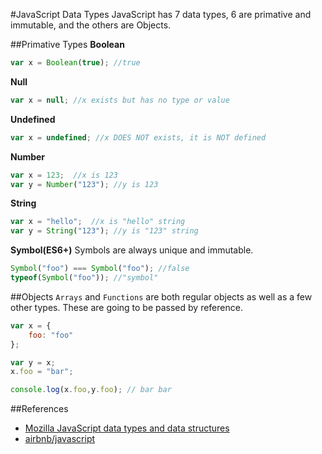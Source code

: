 #JavaScript Data Types
JavaScript has 7 data types, 6 are primative and immutable, and the others are Objects.

##Primative Types
**Boolean**
```js
var x = Boolean(true); //true
```
**Null**
```js
var x = null; //x exists but has no type or value
```
**Undefined**
```js
var x = undefined; //x DOES NOT exists, it is NOT defined 
```
**Number**
```js
var x = 123;  //x is 123
var y = Number("123"); //y is 123
```
**String**
```js
var x = "hello";  //x is "hello" string
var y = String("123"); //y is "123" string
```
**Symbol(ES6+)**
Symbols are always unique and immutable.
```js
Symbol("foo") === Symbol("foo"); //false
typeof(Symbol("foo")); //"symbol"
```
##Objects
`Arrays` and `Functions` are both regular objects as well as a few other types. These are going to be passed by reference.
```js
var x = {
	foo: "foo"
};

var y = x;
x.foo = "bar";

console.log(x.foo,y.foo); // bar bar
```

##References
- [Mozilla JavaScript data types and data structures](https://developer.mozilla.org/en-US/docs/Web/JavaScript/Data_structures)
- [airbnb/javascript](https://github.com/airbnb/javascript)
